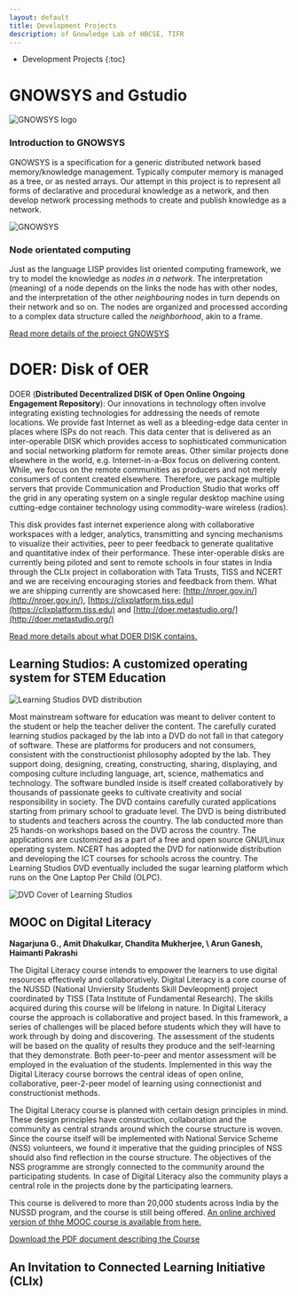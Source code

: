 ```yaml
--- 
layout: default
title: Development Projects
description: of Gnowledge Lab of HBCSE, TIFR
---
```

<!---{% include menu.html %}--->
* Development Projects
{:toc}	 

# GNOWSYS and Gstudio


![GNOWSYS logo](https://www.gnu.org/software/gnowsys/gnowsys-logo-revised-small.png)

### Introduction to GNOWSYS

GNOWSYS is a specification for a generic distributed network based
memory/knowledge management. Typically computer memory is managed as a
tree, or as nested arrays. Our attempt in this project is to represent
all forms of declarative and procedural knowledge as a network, and then
develop network processing methods to create and publish knowledge as a
network.

![GNOWSYS](https://stemgames.metastudio.org/uploads/default/original/2X/e/ec4d81cc161b4732d7b927b1ef5100116c5a911d.png)


### Node orientated computing

Just as the language LISP provides list oriented computing framework, we
try to model the knowledge as *nodes in a network*. The interpretation
(meaning) of a node depends on the links the node has with other nodes,
and the interpretation of the other *neighbouring* nodes in turn depends
on their network and so on. The nodes are organized and processed
according to a complex data structure called the *neighborhood*, akin to
a frame.

[Read more details of the project GNOWSYS](https://www.gnowledge.org/projects/gnowsys.html)

# DOER: Disk of OER

DOER (**Distributed Decentralized DISK of Open Online Ongoing
Engagement Repository**): Our innovations in technology often involve
integrating existing technologies for addressing the needs of remote
locations. We provide fast Internet as well as a bleeding-edge data
center in places where ISPs do not reach. This data center that is
delivered as an inter-operable DISK which provides access to
sophisticated communication and social networking platform for remote
areas. Other similar projects done elsewhere in the world,
e.g. Internet-in-a-Box focus on delivering content. While, we focus on
the remote communities as producers and not merely consumers of
content created elsewhere. Therefore, we package multiple servers that
provide Communication and Production Studio that works off the grid in
any operating system on a single regular desktop machine using
cutting-edge container technology using commodity-ware wireless
(radios).

This disk provides fast internet experience along with collaborative
workspaces with a ledger, analytics, transmitting and syncing
mechanisms to visualize their activities, peer to peer feedback to
generate qualitative and quantitative index of their performance.
These inter-operable disks are currently being piloted and sent to
remote schools in four states in India through the CLIx project in
collaboration with Tata Trusts, TISS and NCERT and we are receiving
encouraging stories and feedback from them. What we are shipping
currently are showcased here:
[http://nroer.gov.in/](http://nroer.gov.in/),
[https://clixplatform.tiss.edu](https://clixplatform.tiss.edu) and
[http://doer.metastudio.org/](http://doer.metastudio.org/)

[Read more details about what DOER DISK contains.](https://www.gnowledge.org/projects/doer.html)

## Learning Studios: A customized operating system for STEM Education
![Learning Studios DVD distribution](https://metastudio.org/uploads/default/original/2X/2/242f2bc7d543254c36a9a9aa7c5b89d5147ed387.jpeg)

Most mainstream software for education was meant to deliver content to
the student or help the teacher deliver the content. The carefully
curated learning studios packaged by the lab into a DVD do not fall in
that category of software. These are platforms for producers and not
consumers, consistent with the constructionist philosophy adopted by
the lab. They support doing, designing, creating, constructing,
sharing, displaying, and composing culture including language, art,
science, mathematics and technology.  The software bundled inside is
itself created collaboratively by thousands of passionate geeks to
cultivate creativity and social responsibility in society.  The DVD
contains carefully curated applications starting from primary school
to graduate level. The DVD is being distributed to students and
teachers across the country. The lab conducted more than 25 hands-on
workshops based on the DVD across the country. The applications are
custom­ized as a part of a free and open source GNU/Linux operating
system. NCERT has adopted the DVD for nationwide distribution and
developing the ICT courses for schools across the country.  The
Learning Studios DVD eventually included the sugar learning platform
which runs on the One Laptop Per Child (OLPC).

![DVD Cover of Learning Studios](https://metastudio.org/uploads/default/original/2X/a/adb8c5ba5ac40d82fb71ba9b709fe4718dc126d9.png)

## MOOC on Digital Literacy

**Nagarjuna G., Amit Dhakulkar, Chandita Mukherjee, \\
Arun Ganesh, Haimanti Pakrashi**

The Digital Literacy course intends to empower the learners to use
digital resources effectively and collaboratively. Digital Literacy is
a core course of the NUSSD (National Unviersity Students Skill
Devleopment) project coordinated by TISS (Tata Institute of
Fundamental Research). The skills acquired during this course will be
lifelong in nature. In Digital Literacy course the approach is
collaborative and project based. In this framework, a series of
challenges will be placed before students which they will have to work
through by doing and discovering. The assessment of the students will
be based on the quality of results they produce and the self-learning
that they demonstrate. Both peer-to-peer and mentor assessment will be
employed in the evaluation of the students. Implemented in this way
the Digital Literacy course borrows the central ideas of open online,
collaborative, peer-2-peer model of learning using connectionist and
constructionist methods.

The Digital Literacy course is planned with certain design principles
in mind. These design principles have construction, collaboration and
the community as central strands around which the course structure is
woven. Since the course itself will be implemented with National
Service Scheme (NSS) volunteers, we found it imperative that the
guiding principles of NSS should also find reflection in the course
structure. The objectives of the NSS programme are strongly connected
to the community around the participating students. In case of Digital
Literacy also the community plays a central role in the projects done
by the participating learners.

This course is delivered to more than 20,000 students across India by
the NUSSD program, and the course is still being offered. [An online archived version of thhe MOOC course is available from here.](http://courses.metastudio.org/courses/gnowledgeLab/DL101/2014/about)

[Download the PDF document describing the Course](http://gnowledge.org/~nagarjun/dl-booklet-3.0.-gn.pdf)

## An Invitation to Connected Learning Initiative (CLIx)


